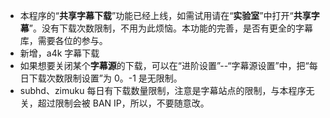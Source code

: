 - 本程序的“**共享字幕下载**”功能已经上线，如需试用请在“**实验室**”中打开“**共享字幕**”。没有下载次数限制，不用为此烦恼。本功能的完善，是否有更全的字幕库，需要各位的参与。
- 新增，a4k 字幕下载
- 如果想要关闭某个**字幕源**的下载，可以在“进阶设置”--“字幕源设置”中，把“每日下载次数限制设置”为 0。-1 是无限制。
- subhd、zimuku 每日有下载数量限制，注意是字幕站点的限制，与本程序无关，超过限制会被 BAN IP，所以，不要随意改。
